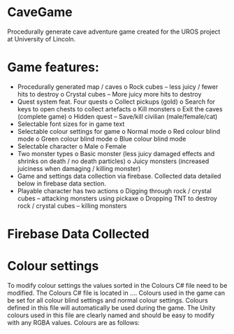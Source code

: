 # CaveGame
Procedurally generate cave adventure game created for the UROS project at University of Lincoln.

# Game features:
-	Procedurally generated map / caves
o	Rock cubes – less juicy / fewer hits to destroy
o	Crystal cubes – More juicy more hits to destroy
-	Quest system feat. Four quests
o	Collect pickups (gold)
o	Search for keys to open chests to collect artefacts
o	Kill monsters
o	Exit the caves (complete game)
o	Hidden quest – Save/kill civilian (male/female/cat)
-	Selectable font sizes for in game text
-	Selectable colour settings for game
o	Normal mode
o	Red colour blind mode
o	Green colour blind mode
o	Blue colour blind mode
-	Selectable character
o	Male
o	Female
-	Two monster types
o	Basic monster (less juicy damaged effects and shrinks on death / no death particles)
o	Juicy monsters (increased juiciness when damaging / killing monster)
-	Game and settings data collection via firebase. Collected data detailed below in firebase data section.
-	Playable character has two actions
o	Digging through rock / crystal cubes – attacking monsters using pickaxe
o	Dropping TNT to destroy rock / crystal cubes – killing monsters

# Firebase Data Collected

# Colour settings
To modify colour settings the values sorted in the Colours C# file need to be modified.
The Colours C# file is located in ….
Colours used in the game can be set for all colour blind settings and normal colour settings. Colours defined in this file will automatically be used during the game. The Unity colours used in this file are clearly named and should be easy to modify with any RGBA values.
Colours are as follows:
